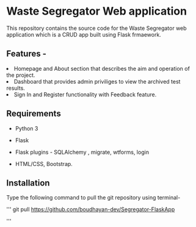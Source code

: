 # Waste Segregator Web application

This repository contains the source code for the Waste Segregator web application which is a CRUD app built using Flask frmaework.

<h2>Features -</h2>
<li>
  Homepage and About section that describes the aim and operation of the project.
</li>

<li>
  Dashboard that provides admin priviliges to view the archived test results.
</li>
<li>
  Sign In and Register functionality with Feedback feature.
</li>

<h2> Requirements </h2>

* Python 3

* Flask

* Flask plugins - SQLAlchemy , migrate, wtforms, login

* HTML/CSS, Bootstrap.

<h2> Installation </h2>

Type the following command to pull the git repository using terminal-

'''
git pull https://github.com/boudhayan-dev/Segregator-FlaskApp 

'''
